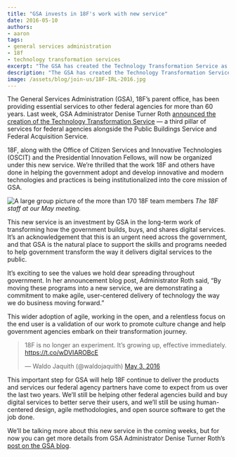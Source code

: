 ```yaml
---
title: "GSA invests in 18F's work with new service"
date: 2016-05-10
authors:
- aaron
tags:
- general services administration
- 18f
- technology transformation services
excerpt: "The GSA has created the Technology Transformation Service as a third pillar of services for federal agencies alongside the Public Buildings Service and Federal Acquisition Service."
description: "The GSA has created the Technology Transformation Service as a third pillar of services for federal agencies alongside the Public Buildings Service and Federal Acquisition Service."
image: /assets/blog/join-us/18F-IRL-2016.jpg
---
```


The General Services Administration (GSA), 18F’s parent office, has been
providing essential services to other federal agencies for more than 60
years. Last week, GSA Administrator Denise Turner Roth [announced the
creation of the Technology Transformation
Service](https://18f.gsa.gov/2016/05/03/delivering-the-next-generation-of-digital-government/)
— a third pillar of services for federal agencies alongside the Public
Buildings Service and Federal Acquisition Service.

18F, along with the Office of Citizen Services and Innovative
Technologies (OSCIT) and the Presidential Innovation Fellows, will now
be organized under this new service. We’re thrilled that the work 18F
and others have done in helping the government adopt and develop
innovative and modern technologies and practices is being
institutionalized into the core mission of GSA.

![A large group picture of the more than 170 18F team members]({{site.baseurl}}/assets/blog/join-us/18F-IRL-2016.jpg)
*The 18F staff at our May meeting.*

This new service is an investment by GSA in the long-term work of
transforming how the government builds, buys, and shares digital
services. It’s an acknowledgement that this is an urgent need across the
government, and that GSA is the natural place to support the skills and
programs needed to help government transform the way it delivers digital
services to the public.

It’s exciting to see the values we hold dear spreading throughout
government. In her announcement blog post, Administrator Roth said, “By
moving these programs into a new service, we are demonstrating a
commitment to make agile, user-centered delivery of technology the way
we do business moving forward.”

This wider adoption of agile, working in the open, and a relentless
focus on the end user is a validation of our work to promote culture
change and help government agencies embark on their transformation
journey.

<blockquote class="twitter-tweet" data-lang="en"><p lang="en" dir="ltr">18F is no longer an experiment. It’s growing up, effective immediately. <a href="https://t.co/wDVIAROBcE">https://t.co/wDVIAROBcE</a></p>&mdash; Waldo Jaquith (@waldojaquith) <a href="https://twitter.com/waldojaquith/status/727560853755703296">May 3, 2016</a></blockquote>
<script async src="//platform.twitter.com/widgets.js" charset="utf-8"></script>

This important step for GSA will help 18F continue to deliver the
products and services our federal agency partners have come to expect
from us over the last two years. We’ll still be helping other federal
agencies build and buy digital services to better serve their users, and
we’ll still be using human-centered design, agile methodologies, and
open source software to get the job done.

We’ll be talking more about this new service in the coming weeks, but
for now you can get more details from GSA Administrator Denise Turner
Roth’s [post on the GSA
blog](http://gsablogs.gsa.gov/gsablog/2016/05/03/delivering-the-next-generation-of-digital-government/).
